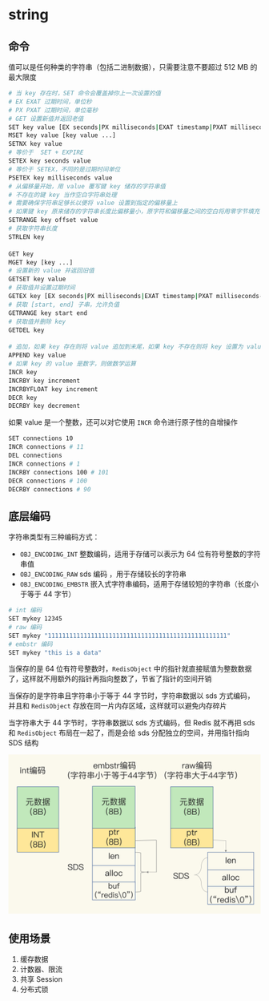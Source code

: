 # string

## 命令

值可以是任何种类的字符串（包括二进制数据），只需要注意不要超过 512 MB 的最大限度

```sh
# 当 key 存在时，SET 命令会覆盖掉你上一次设置的值
# EX EXAT 过期时间，单位秒
# PX PXAT 过期时间，单位毫秒
# GET 设置新值并返回老值
SET key value [EX seconds|PX milliseconds|EXAT timestamp|PXAT milliseconds-timestamp|KEEPTTL] [NX|XX] [GET]
MSET key value [key value ...]
SETNX key value
# 等价于  SET + EXPIRE
SETEX key seconds value
# 等价于 SETEX，不同的是过期时间单位
PSETEX key milliseconds value
# 从偏移量开始，用 value 覆写键 key 储存的字符串值
# 不存在的键 key 当作空白字符串处理
# 需要确保字符串足够长以便将 value 设置到指定的偏移量上
# 如果键 key 原来储存的字符串长度比偏移量小，原字符和偏移量之间的空白将用零字节填充
SETRANGE key offset value
# 获取字符串长度
STRLEN key

GET key
MGET key [key ...]
# 设置新的 value 并返回旧值
GETSET key value
# 获取值并设置过期时间
GETEX key [EX seconds|PX milliseconds|EXAT timestamp|PXAT milliseconds-timestamp|PERSIST]
# 获取 [start, end] 子串，允许负值
GETRANGE key start end
# 获取值并删除 key
GETDEL key

# 追加，如果 key 存在则将 value 追加到末尾，如果 key 不存在则将 key 设置为 value
APPEND key value
# 如果 key 的 value 是数字，则做数学运算
INCR key
INCRBY key increment
INCRBYFLOAT key increment
DECR key
DECRBY key decrement
```

如果 value 是一个整数，还可以对它使用 `INCR`  命令进行原子性的自增操作

```sh
SET connections 10
INCR connections # 11
DEL connections
INCR connections # 1
INCRBY connections 100 # 101
DECR connections # 100
DECRBY connections # 90
```

## 底层编码

字符串类型有三种编码方式：

- `OBJ_ENCODING_INT` 整数编码，适用于存储可以表示为 64 位有符号整数的字符串值
- `OBJ_ENCODING_RAW` sds 编码 ，用于存储较长的字符串
- `OBJ_ENCODING_EMBSTR` 嵌入式字符串编码，适用于存储较短的字符串（长度小于等于 44 字节）

```sh
# int 编码
SET mykey 12345
# raw 编码
SET mykey "11111111111111111111111111111111111111111111111111"
# embstr 编码
SET mykey "this is a data"
```

当保存的是 64 位有符号整数时，`RedisObject` 中的指针就直接赋值为整数数据了，这样就不用额外的指针再指向整数了，节省了指针的空间开销

当保存的是字符串且字符串小于等于 44 字节时，字符串数据以 sds 方式编码，并且和 `RedisObject` 存放在同一片内存区域，这样就可以避免内存碎片

当字符串大于 44 字节时，字符串数据以 sds 方式编码，但 Redis 就不再把 sds 和 `RedisObject` 布局在一起了，而是会给 sds 分配独立的空间，并用指针指向 SDS 结构

![01](string.assets/01.png)



## 使用场景

1.  缓存数据
2.  计数器、限流
3.  共享 Session
4.  分布式锁
